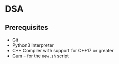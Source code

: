 # DSA

## Prerequisites

- Git
- Python3 Interpreter
- C++ Compiler with support for C++17 or greater
- [Gum](https://github.com/charmbracelet/gum) - for the `new.sh` script

